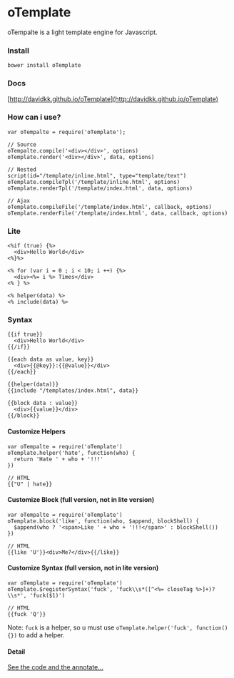 # oTemplate

oTempalte is a light template engine for Javascript.

### Install

```
bower install oTemplate
```

### Docs

[http://davidkk.github.io/oTemplate](http://davidkk.github.io/oTemplate)

### How can i use?

```
var oTempalte = require('oTemplate');

// Source
oTempalte.compile('<div></div>', options)
oTemplate.render('<div></div>', data, options)

// Nested
script(id="/template/inline.html", type="template/text")
oTemplate.compileTpl('/template/inline.html', options)
oTemplate.renderTpl('/template/index.html', data, options)

// Ajax
oTemplate.compileFile('/template/index.html', callback, options)
oTemplate.renderFile('/template/index.html', data, callback, options)
```

### Lite

```
<%if (true) {%>
  <div>Hello World</div>
<%}%>

<% for (var i = 0 ; i < 10; i ++) {%>
  <div><%= i %> Times</div>
<% } %>

<% helper(data) %>
<% include(data) %>
```

### Syntax

```
{{if true}}
  <div>Hello World</div>
{{/if}}

{{each data as value, key}}
  <div>{{@key}}:{{@value}}</div>
{{/each}}

{{helper(data)}}
{{include "/templates/index.html", data}}

{{block data : value}}
  <div>{{value}}</div>
{{/block}}
```

#### Customize Helpers

```
var oTempalte = require('oTemplate')
oTemplate.helper('hate', function(who) {
  return 'Hate ' + who + '!!!'
})

// HTML
{{"U" | hate}}
```

#### Customize Block (full version, not in lite version)

```
var oTempalte = require('oTemplate')
oTemplate.block('like', function(who, $append, blockShell) {
  $append(who ? '<span>Like ' + who + '!!!</span>' : blockShell())
})

// HTML
{{like 'U'}}<div>Me?</div>{{/like}}
```

#### Customize Syntax (full version, not in lite version)

```
var oTemplate = require('oTemplate')
oTemplate.$registerSyntax('fuck', 'fuck\\s*([^<%= closeTag %>]+)?\\s*', 'fuck($1)')

// HTML
{{fuck 'Q'}}
```

Note: `fuck` is a helper, so u must use `oTemplate.helper('fuck', function() {})` to add a helper.

#### Detail

[See the code and the annotate...](https://github.com/DavidKk/oTemplate/blob/master/dist/oTemplate.js)